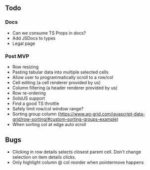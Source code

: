 ## Todo

### Docs

- Can we consume TS Props in docs?
- Add JSDocs to types
- Legal page

### Post MVP

- Row resizing
- Pasting tabular data into multiple selected cells
- Allow user to programmatically scroll to a row/col
- Cell editing (a cell renderer provided by us)
- Column filtering (a header renderer provided by us)
- Row re-ordering
- SolidJS support
- Find a good TS throttle
- Safely limit row/col window range?
- Sorting group column (https://www.ag-grid.com/javascript-data-grid/row-sorting/#custom-sorting-groups-example)
- When sorting col at edge auto scroll

## Bugs

- Clicking in row details selects closest parent cell. Don't change selection on item details clicks.
- Only highlight column @ col reorder when pointermove happens
